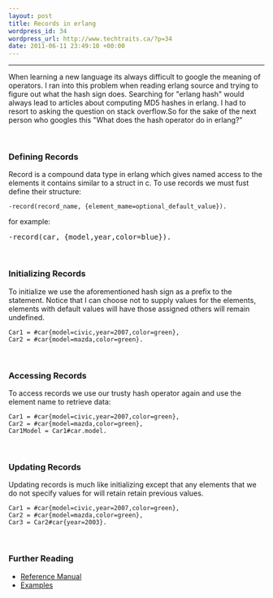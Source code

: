 ```yaml
--- 
layout: post
title: Records in erlang
wordpress_id: 34
wordpress_url: http://www.techtraits.ca/?p=34
date: 2011-06-11 23:49:10 +00:00
---
```

<hr />

When learning a new language its always difficult to google the meaning of operators. I ran into this problem when reading erlang source and trying to figure out what the hash sign does. Searching for "erlang hash" would always lead to articles about computing MD5 hashes in erlang. I had to resort to asking the question on stack overflow.So for the sake of the next person who googles this "What does the hash operator do in erlang?"
<!--more-->
&nbsp;
<h3 style="text-align: left;">Defining Records</h3>


Record is a compound data type in erlang which gives named access to the elements it contains similar to a struct in c. To use records we must fust define their structure:

    -record(record_name, {element_mame=optional_default_value}).


for example:
<pre lang="erlang">-record(car, {model,year,color=blue}).</pre>
&nbsp;
<h3 style="text-align: left;">Initializing Records</h3>

To initialize we use the aforementioned hash sign as a prefix to the statement. Notice that I can choose not to supply values for the elements, elements with default values will have those assigned others will remain undefined.

    Car1 = #car{model=civic,year=2007,color=green},
    Car2 = #car{model=mazda,color=green}.

&nbsp;
<h3>Accessing Records</h3>


To access records we use our trusty hash operator again and use the element name to retrieve data:

    Car1 = #car{model=civic,year=2007,color=green},
    Car2 = #car{model=mazda,color=green},
    Car1Model = Car1#car.model.
&nbsp;&nbsp;
<h3>Updating Records</h3>



Updating records is much like initializing except that any elements that we do not specify values for will retain retain previous values.

    Car1 = #car{model=civic,year=2007,color=green},
    Car2 = #car{model=mazda,color=green},
    Car3 = Car2#car{year=2003}.


&nbsp;
<h3>Further Reading</h3>

* [Reference Manual](http://www.erlang.org/doc/reference_manual/records.html)
* [Examples](http://www.erlang.org/doc/programming_examples/records.html)



